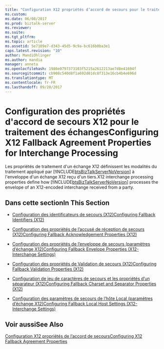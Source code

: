 ```yaml
---
title: "Configuration X12 propriétés d’accord de secours pour le traitement de l’échange | Documents Microsoft"
ms.custom: 
ms.date: 06/08/2017
ms.prod: biztalk-server
ms.reviewer: 
ms.suite: 
ms.tgt_pltfrm: 
ms.topic: article
ms.assetid: 5e7109e7-d343-45d5-9c9a-bc616b0ba3e1
caps.latest.revision: "10"
author: MandiOhlinger
ms.author: mandia
manager: anneta
ms.openlocfilehash: 1986e0797373103f5215a2612213ae7d8e41694f
ms.sourcegitcommit: cb908c540d8f1a692d01dc8f313e16cb4b4e696d
ms.translationtype: MT
ms.contentlocale: fr-FR
ms.lasthandoff: 09/20/2017
---
```

# <a name="configuring-x12-fallback-agreement-properties-for-interchange-processing"></a><span data-ttu-id="4a5d7-102">Configuration des propriétés d'accord de secours X12 pour le traitement des échanges</span><span class="sxs-lookup"><span data-stu-id="4a5d7-102">Configuring X12 Fallback Agreement Properties for Interchange Processing</span></span>
<span data-ttu-id="4a5d7-103">Les propriétés de traitement d'un échange X12 définissent les modalités du traitement appliqué par [!INCLUDE[btsBizTalkServerNoVersion](../includes/btsbiztalkservernoversion-md.md)] à l'enveloppe d'un échange X12 reçu d'un tiers.</span><span class="sxs-lookup"><span data-stu-id="4a5d7-103">X12 interchange processing properties define how [!INCLUDE[btsBizTalkServerNoVersion](../includes/btsbiztalkservernoversion-md.md)] processes the envelope of an X12-encoded interchange received from a party.</span></span>  
  
## <a name="in-this-section"></a><span data-ttu-id="4a5d7-104">Dans cette section</span><span class="sxs-lookup"><span data-stu-id="4a5d7-104">In This Section</span></span>  
  
-   [<span data-ttu-id="4a5d7-105">Configuration des identificateurs de secours (X12)</span><span class="sxs-lookup"><span data-stu-id="4a5d7-105">Configuring Fallback Identifiers (X12)</span></span>](../core/configuring-fallback-identifiers-x12.md)  
  
-   [<span data-ttu-id="4a5d7-106">Configuration des propriétés de l’accusé de réception de secours (X12)</span><span class="sxs-lookup"><span data-stu-id="4a5d7-106">Configuring Fallback Acknowledgement Properties (X12)</span></span>](../core/configuring-fallback-acknowledgement-properties-x12.md)  
  
-   [<span data-ttu-id="4a5d7-107">Configuration des propriétés de l’enveloppe de secours (paramètres d’échange X12)</span><span class="sxs-lookup"><span data-stu-id="4a5d7-107">Configuring Fallback Envelope Properties (X12-Interchange Settings)</span></span>](../core/configuring-fallback-envelope-properties-x12-interchange-settings.md)  
  
-   [<span data-ttu-id="4a5d7-108">Configuration des propriétés de Validation de secours (X12)</span><span class="sxs-lookup"><span data-stu-id="4a5d7-108">Configuring Fallback Validation Properties (X12)</span></span>](../core/configuring-fallback-validation-properties-x12.md)  
  
-   [<span data-ttu-id="4a5d7-109">Configuration de jeu de caractères de secours et les propriétés d’un séparateur (X12)</span><span class="sxs-lookup"><span data-stu-id="4a5d7-109">Configuring Fallback Charset and Separator Properties (X12)</span></span>](../core/configuring-fallback-charset-and-separator-properties-x12.md)  
  
-   [<span data-ttu-id="4a5d7-110">Configuration des paramètres de secours de l’hôte Local (paramètres d’échange X12)</span><span class="sxs-lookup"><span data-stu-id="4a5d7-110">Configuring Fallback Local Host Settings (X12-Interchange Settings)</span></span>](../core/configuring-fallback-local-host-settings-x12-interchange-settings.md)  
  
## <a name="see-also"></a><span data-ttu-id="4a5d7-111">Voir aussi</span><span class="sxs-lookup"><span data-stu-id="4a5d7-111">See Also</span></span>  
 [<span data-ttu-id="4a5d7-112">Configuration X12 propriétés de l’accord de secours</span><span class="sxs-lookup"><span data-stu-id="4a5d7-112">Configuring X12 Fallback Agreement Properties</span></span>](../core/configuring-x12-fallback-agreement-properties.md)